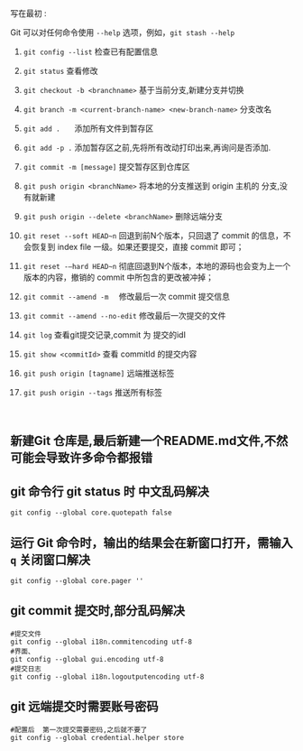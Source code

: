 写在最初 : 

Git 可以对任何命令使用 `--help` 选项，例如，`git stash --help`

1. `git config --list`  检查已有配置信息

2. `git status`  查看修改

3. `git checkout -b <branchname>` 基于当前分支,新建分支并切换

4. `git branch -m <current-branch-name> <new-branch-name>` 分支改名

5. `git add .   `     添加所有文件到暂存区

6. `git add -p .` 添加暂存区之前,先将所有改动打印出来,再询问是否添加.

7. `git commit -m [message]`     提交暂存区到仓库区

8.  `git push origin <branchName>`       将本地的分支推送到 origin 主机的 分支,没有就新建

9.  `git push origin --delete <branchName>`   删除远端分支

10.  `git reset --soft HEAD~n` 回退到前N个版本，只回退了 commit 的信息，不会恢复到 index file 一级。如果还要提交，直接 commit 即可；

11.  `git reset -–hard HEAD~n` 彻底回退到N个版本，本地的源码也会变为上一个版本的内容，撤销的 commit 中所包含的更改被冲掉；

12.  `git commit --amend -m  `  修改最后一次 commit 提交信息

13.  `git commit --amend --no-edit`  修改最后一次提交的文件 

14.  `git log`  查看git提交记录,commit 为 提交的idI

15.  `git show <commitId>` 查看  commitId 的提交内容

16.  `git push origin [tagname]` 远端推送标签 

17.  `git push origin --tags` 推送所有标签

   ​    



## 新建Git 仓库是,最后新建一个README.md文件,不然可能会导致许多命令都报错



## git 命令行 git status 时 中文乱码解决

```shell
git config --global core.quotepath false
```



## 运行 Git 命令时，输出的结果会在新窗口打开，需输入 `q` 关闭窗口解决

```shell
git config --global core.pager ''
```

## git commit 提交时,部分乱码解决

```shell
#提交文件
git config --global i18n.commitencoding utf-8
#界面、
git config --global gui.encoding utf-8 
#提交日志 
git config --global i18n.logoutputencoding utf-8
```

## git 远端提交时需要账号密码

```shell
#配置后  第一次提交需要密码,之后就不要了
git config --global credential.helper store
```

